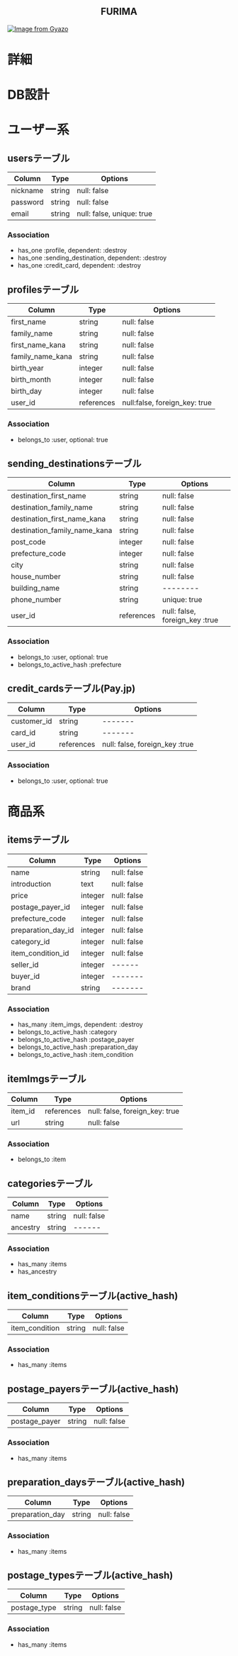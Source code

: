 <h2 align="center">FURIMA</h2>

[![Image from Gyazo](https://i.gyazo.com/c9fc6af4b558d42bc23456426900347f.jpg)](https://gyazo.com/c9fc6af4b558d42bc23456426900347f)

# 詳細


# DB設計
# ユーザー系

## usersテーブル
|Column|Type|Options|
|------|----|-------|
|nickname|string|null: false|
|password|string|null: false|
|email|string|null: false, unique: true|

### Association
- has_one :profile, dependent: :destroy
- has_one :sending_destination, dependent: :destroy
- has_one :credit_card, dependent: :destroy

## profilesテーブル

|Column|Type|Options|
|------|----|-------|
|first_name|string|null: false|
|family_name|string|null: false|
|first_name_kana|string|null: false|
|family_name_kana|string|null: false|
|birth_year|integer|null: false|
|birth_month|integer|null: false|
|birth_day|integer|null: false|
|user_id|references|null:false, foreign_key: true|

### Association
- belongs_to :user, optional: true

## sending_destinationsテーブル

|Column|Type|Options|
|------|----|-------|
|destination_first_name|string|null: false|
|destination_family_name|string|null: false|
|destination_first_name_kana|string|null: false|
|destination_family_name_kana|string|null: false|
|post_code|integer|null: false|
|prefecture_code|integer|null: false|
|city|string|null: false|
|house_number|string|null: false|
|building_name|string|--------|
|phone_number|string|unique: true|
|user_id|references|null: false, foreign_key :true|

### Association
- belongs_to :user, optional: true
- belongs_to_active_hash :prefecture

## credit_cardsテーブル(Pay.jp)

|Column|Type|Options|
|------|----|-------|
|customer_id|string|-------|
|card_id|string|-------|
|user_id|references|null: false, foreign_key :true|

### Association
- belongs_to :user, optional: true








# 商品系

## itemsテーブル

|Column|Type|Options|
|------|----|-------|
|name|string|null: false|
|introduction|text|null: false|
|price|integer|null: false|
|postage_payer_id|integer|null: false|
|prefecture_code|integer|null: false|
|preparation_day_id|integer|null: false|
|category_id|integer|null: false|
|item_condition_id|integer|null: false|
|seller_id|integer|------|
|buyer_id|integer|-------|
|brand|string|-------|

### Association
- has_many :item_imgs, dependent: :destroy
- belongs_to_active_hash :category
- belongs_to_active_hash :postage_payer
- belongs_to_active_hash :preparation_day
- belongs_to_active_hash :item_condition

## itemImgsテーブル

|Column|Type|Options|
|------|----|-------|
|item_id|references|null: false, foreign_key: true|
|url|string|null: false|

### Association
- belongs_to :item

## categoriesテーブル

|Column|Type|Options|
|------|----|-------|
|name|string|null: false|
|ancestry|string|------|

### Association
- has_many :items
- has_ancestry

## item_conditionsテーブル(active_hash)

|Column|Type|Options|
|------|----|-------|
|item_condition|string|null: false|

### Association
- has_many :items


## postage_payersテーブル(active_hash)

|Column|Type|Options|
|------|----|-------|
|postage_payer|string|null: false|

### Association
- has_many :items

## preparation_daysテーブル(active_hash)

|Column|Type|Options|
|------|----|-------|
|preparation_day|string|null: false|

### Association
- has_many :items

## postage_typesテーブル(active_hash)

|Column|Type|Options|
|------|----|-------|
|postage_type|string|null: false|

### Association
- has_many :items
